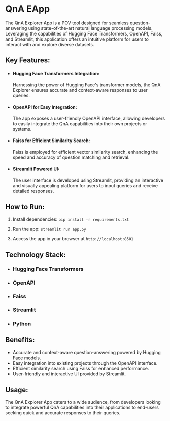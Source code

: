 # QnA EApp

The QnA Explorer App is a POV tool designed for seamless question-answering using state-of-the-art natural language
processing models. Leveraging the capabilities of Hugging Face Transformers, OpenAPI, Faiss, and Streamlit, this
application offers an intuitive platform for users to interact with and explore diverse datasets.

## Key Features:

- #### Hugging Face Transformers Integration:
  Harnessing the power of Hugging Face's transformer models, the QnA Explorer ensures accurate and context-aware
  responses to user queries.

- #### OpenAPI for Easy Integration:
  The app exposes a user-friendly OpenAPI interface, allowing developers to easily integrate the QnA capabilities into
  their own projects or systems.

- #### Faiss for Efficient Similarity Search:
  Faiss is employed for efficient vector similarity search, enhancing the speed and accuracy of question matching and
  retrieval.

- #### Streamlit Powered UI:
  The user interface is developed using Streamlit, providing an interactive and visually appealing platform for users to
  input queries and receive detailed responses.

## How to Run:

1. Install dependencies: `pip install -r requirements.txt`

2. Run the app: `streamlit run app.py`

3. Access the app in your browser at `http://localhost:8501`

## Technology Stack:

- ### Hugging Face Transformers
- ### OpenAPI
- ### Faiss
- ### Streamlit
- ### Python

## Benefits:

- Accurate and context-aware question-answering powered by Hugging Face models.
- Easy integration into existing projects through the OpenAPI interface.
- Efficient similarity search using Faiss for enhanced performance.
- User-friendly and interactive UI provided by Streamlit.

## Usage:

The QnA Explorer App caters to a wide audience, from developers looking to integrate powerful QnA capabilities into
their applications to end-users seeking quick and accurate responses to their queries.
